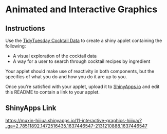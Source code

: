 # Animated and Interactive Graphics

## Instructions

Use the [TidyTuesday Cocktail Data](https://github.com/rfordatascience/tidytuesday/blob/master/data/2020/2020-05-26/readme.md) to create a shiny applet containing the following:

- A visual exploration of the cocktail data
- A way for a user to search through cocktail recipes by ingredient

Your applet should make use of reactivity in both components, but the specifics of what you do and how you do it are up to you.

Once you're satisfied with your applet, upload it to [ShinyApps.io](https://www.shinyapps.io/) and edit this README to contain a link to your applet.

## ShinyApps Link
https://muxin-hiiiua.shinyapps.io/11-interactive-graphics-hiiiua/?_ga=2.78511892.1472516435.1637446547-2131210888.1637446547
